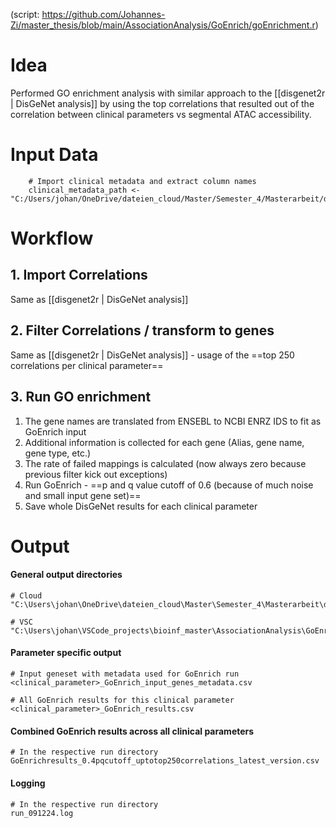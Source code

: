 (script: https://github.com/Johannes-Zi/master_thesis/blob/main/AssociationAnalysis/GoEnrich/goEnrichment.r)

# Idea
Performed GO enrichment analysis with similar approach to the [[disgenet2r | DisGeNet analysis]]  by using the top correlations that resulted out of the correlation between clinical parameters vs segmental ATAC accessibility.

# Input Data
```
	# Import clinical metadata and extract column names
	clinical_metadata_path <- "C:/Users/johan/OneDrive/dateien_cloud/Master/Semester_4/Masterarbeit/data/pulmanory_hypertension/clinical_data/version_26.05.24/isolated_metadata.csv"
```
# Workflow
## 1. Import Correlations
Same as [[disgenet2r | DisGeNet analysis]] 

## 2. Filter Correlations / transform to genes
Same as [[disgenet2r | DisGeNet analysis]] - usage of the ==top 250 correlations per clinical parameter==

## 3. Run GO enrichment
1. The gene names are translated from ENSEBL to NCBI ENRZ IDS to fit as GoEnrich input
2. Additional information is collected for each gene (Alias, gene name, gene type, etc.)
3. The rate of failed mappings is calculated (now always zero because previous filter kick out exceptions)
4. Run GoEnrich - ==p and q value cutoff of 0.6 (because of much noise and small input gene set)==
5. Save whole DisGeNet results for each clinical parameter
# Output
#### General output directories
```
# Cloud
"C:\Users\johan\OneDrive\dateien_cloud\Master\Semester_4\Masterarbeit\data\pulmanory_hypertension\go_enrichment\spear_thres_04_up_to_250"

# VSC
"C:\Users\johan\VSCode_projects\bioinf_master\AssociationAnalysis\GoEnrich\runs\spear_thres_04_up_to_250"
```
#### Parameter specific output
```
# Input geneset with metadata used for GoEnrich run
<clinical_parameter>_GoEnrich_input_genes_metadata.csv

# All GoEnrich results for this clinical parameter
<clinical_parameter>_GoEnrich_results.csv
```
#### Combined GoEnrich results across all clinical parameters
```
# In the respective run directory
GoEnrichresults_0.4pqcutoff_uptotop250correlations_latest_version.csv
```

#### Logging
```
# In the respective run directory
run_091224.log
```